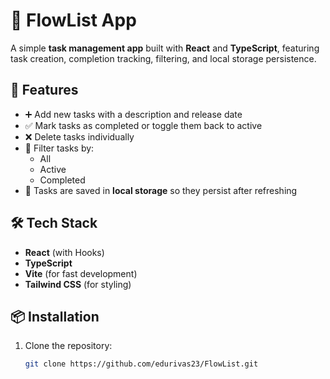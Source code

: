 # 📝 FlowList App

A simple **task management app** built with **React** and **TypeScript**, featuring task creation, completion tracking, filtering, and local storage persistence.

## 🚀 Features

- ➕ Add new tasks with a description and release date  
- ✅ Mark tasks as completed or toggle them back to active  
- ❌ Delete tasks individually  
- 📂 Filter tasks by:
  - All  
  - Active  
  - Completed  
- 💾 Tasks are saved in **local storage** so they persist after refreshing  

## 🛠️ Tech Stack

- **React** (with Hooks)  
- **TypeScript**  
- **Vite** (for fast development)  
- **Tailwind CSS** (for styling)
  
## 📦 Installation

1. Clone the repository:
   ```bash
   git clone https://github.com/edurivas23/FlowList.git
